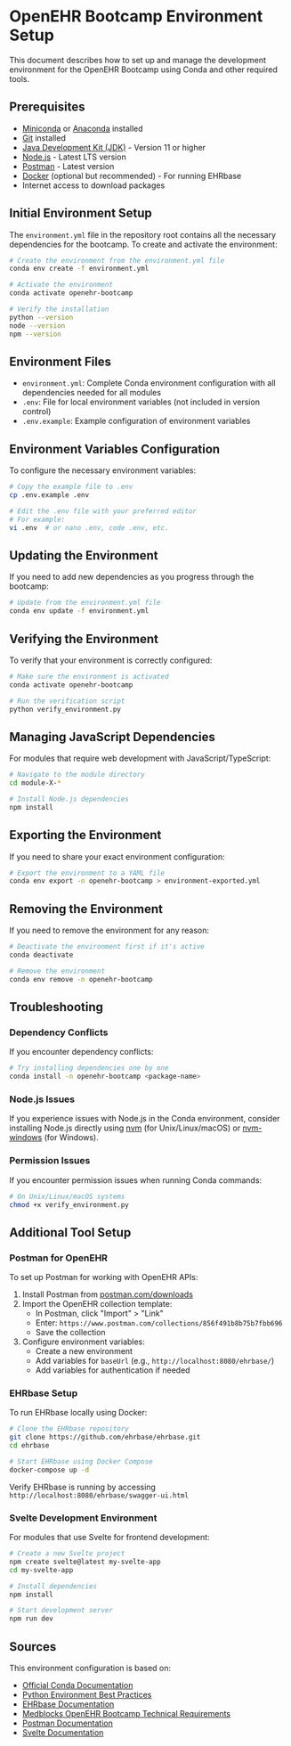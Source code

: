 # OpenEHR Bootcamp Environment Setup

This document describes how to set up and manage the development environment for the OpenEHR Bootcamp using Conda and other required tools.

## Prerequisites

- [Miniconda](https://docs.conda.io/en/latest/miniconda.html) or [Anaconda](https://www.anaconda.com/products/distribution) installed
- [Git](https://git-scm.com/downloads) installed
- [Java Development Kit (JDK)](https://adoptium.net/) - Version 11 or higher
- [Node.js](https://nodejs.org/) - Latest LTS version
- [Postman](https://www.postman.com/downloads/) - Latest version
- [Docker](https://www.docker.com/products/docker-desktop/) (optional but recommended) - For running EHRbase
- Internet access to download packages

## Initial Environment Setup

The `environment.yml` file in the repository root contains all the necessary dependencies for the bootcamp. To create and activate the environment:

```bash
# Create the environment from the environment.yml file
conda env create -f environment.yml

# Activate the environment
conda activate openehr-bootcamp

# Verify the installation
python --version
node --version
npm --version
```

## Environment Files

- `environment.yml`: Complete Conda environment configuration with all dependencies needed for all modules
- `.env`: File for local environment variables (not included in version control)
- `.env.example`: Example configuration of environment variables

## Environment Variables Configuration

To configure the necessary environment variables:

```bash
# Copy the example file to .env
cp .env.example .env

# Edit the .env file with your preferred editor
# For example:
vi .env  # or nano .env, code .env, etc.
```

## Updating the Environment

If you need to add new dependencies as you progress through the bootcamp:

```bash
# Update from the environment.yml file
conda env update -f environment.yml
```

## Verifying the Environment

To verify that your environment is correctly configured:

```bash
# Make sure the environment is activated
conda activate openehr-bootcamp

# Run the verification script
python verify_environment.py
```

## Managing JavaScript Dependencies

For modules that require web development with JavaScript/TypeScript:

```bash
# Navigate to the module directory
cd module-X-*

# Install Node.js dependencies
npm install
```

## Exporting the Environment

If you need to share your exact environment configuration:

```bash
# Export the environment to a YAML file
conda env export -n openehr-bootcamp > environment-exported.yml
```

## Removing the Environment

If you need to remove the environment for any reason:

```bash
# Deactivate the environment first if it's active
conda deactivate

# Remove the environment
conda env remove -n openehr-bootcamp
```

## Troubleshooting

### Dependency Conflicts

If you encounter dependency conflicts:

```bash
# Try installing dependencies one by one
conda install -n openehr-bootcamp <package-name>
```

### Node.js Issues

If you experience issues with Node.js in the Conda environment, consider installing Node.js directly using [nvm](https://github.com/nvm-sh/nvm) (for Unix/Linux/macOS) or [nvm-windows](https://github.com/coreybutler/nvm-windows) (for Windows).

### Permission Issues

If you encounter permission issues when running Conda commands:

```bash
# On Unix/Linux/macOS systems
chmod +x verify_environment.py
```

## Additional Tool Setup

### Postman for OpenEHR

To set up Postman for working with OpenEHR APIs:

1. Install Postman from [postman.com/downloads](https://www.postman.com/downloads/)
2. Import the OpenEHR collection template:
   - In Postman, click "Import" > "Link"
   - Enter: `https://www.postman.com/collections/856f491b8b75b7fbb696`
   - Save the collection
3. Configure environment variables:
   - Create a new environment
   - Add variables for `baseUrl` (e.g., `http://localhost:8080/ehrbase/`)
   - Add variables for authentication if needed

### EHRbase Setup

To run EHRbase locally using Docker:

```bash
# Clone the EHRbase repository
git clone https://github.com/ehrbase/ehrbase.git
cd ehrbase

# Start EHRbase using Docker Compose
docker-compose up -d
```

Verify EHRbase is running by accessing `http://localhost:8080/ehrbase/swagger-ui.html`

### Svelte Development Environment

For modules that use Svelte for frontend development:

```bash
# Create a new Svelte project
npm create svelte@latest my-svelte-app
cd my-svelte-app

# Install dependencies
npm install

# Start development server
npm run dev
```

## Sources

This environment configuration is based on:

- [Official Conda Documentation](https://docs.conda.io/projects/conda/en/latest/user-guide/tasks/manage-environments.html)
- [Python Environment Best Practices](https://docs.python-guide.org/dev/virtualenvs/)
- [EHRbase Documentation](https://ehrbase.readthedocs.io/en/latest/)
- [Medblocks OpenEHR Bootcamp Technical Requirements](https://medblocks.com/openehr-bootcamp)
- [Postman Documentation](https://learning.postman.com/docs/getting-started/introduction/)
- [Svelte Documentation](https://svelte.dev/docs)

